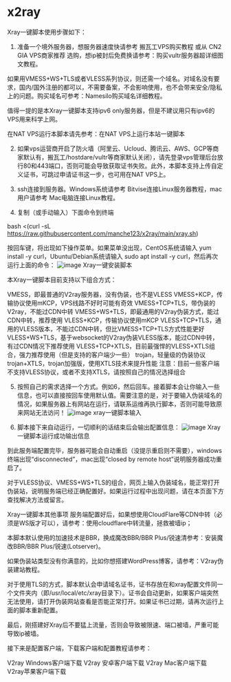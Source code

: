 # x2ray
Xray一键脚本使用步骤如下：

1. 准备一个境外服务器，想服务器速度快请参考 搬瓦工VPS购买教程 或从  CN2 GIA VPS商家推荐 选购，想ip被封后免费换请参考：购买vultr服务器超详细图文教程。

如果用VMESS+WS+TLS或者VLESS系列协议，则还需一个域名。对域名没有要求，国内/国外注册的都可以，不需要备案，不会影响使用，也不会带来安全/隐私上的问题。购买域名可参考：Namesilo购买域名详细教程。

值得一提的是本Xray一键脚本支持ipv6 only服务器，但是不建议用只有ipv6的VPS用来科学上网。

在NAT VPS运行本脚本请先参考：在NAT VPS上运行本站一键脚本

2. 如果vps运营商开启了防火墙（阿里云、Ucloud、腾讯云、AWS、GCP等商家默认有，搬瓦工/hostdare/vultr等商家默认关闭），请先登录vps管理后台放行80和443端口，否则可能会导致获取证书失败。此外，本脚本支持上传自定义证书，可跳过申请证书这一步，也可用在NAT VPS上。

3. ssh连接到服务器。Windows系统请参考 Bitvise连接Linux服务器教程，mac用户请参考 Mac电脑连接Linux教程。

4. 复制（或手动输入）下面命令到终端

bash <(curl -sL https://raw.githubusercontent.com/manche123/x2ray/main/xray.sh)

按回车键，将出现如下操作菜单。如果菜单没出现，CentOS系统请输入 yum install -y curl，Ubuntu/Debian系统请输入 sudo apt install -y curl，然后再次运行上面的命令：
![image](https://user-images.githubusercontent.com/34021259/149056687-5fd0296c-cccb-4c99-a8d5-140f4b32c4da.png)
                            Xray一键安装脚本

本Xray一键脚本目前支持以下组合方式：

VMESS，即最普通的V2ray服务器，没有伪装，也不是VLESS
VMESS+KCP，传输协议使用mKCP，VPS线路不好时可能有奇效
VMESS+TCP+TLS，带伪装的V2ray，不能过CDN中转
VMESS+WS+TLS，即最通用的V2ray伪装方式，能过CDN中转，推荐使用
VLESS+KCP，传输协议使用mKCP
VLESS+TCP+TLS，通用的VLESS版本，不能过CDN中转，但比VMESS+TCP+TLS方式性能更好
VLESS+WS+TLS，基于websocket的V2ray伪装VLESS版本，能过CDN中转，有过CDN情况下推荐使用
VLESS+TCP+XTLS，目前最强悍的VLESS+XTLS组合，强力推荐使用（但是支持的客户端少一些）
trojan，轻量级的伪装协议
trojan+XTLS，trojan加强版，使用XTLS技术来提升性能
注意：目前一些客户端不支持VLESS协议，或者不支持XTLS，请按照自己的情况选择组合

5. 按照自己的需求选择一个方式。例如6，然后回车。接着脚本会让你输入一些信息，也可以直接按回车使用默认值。需要注意的是，对于要输入伪装域名的情况，如果服务器上有网站在运行，请联系运维再执行脚本，否则可能导致原来网站无法访问！
![image](https://user-images.githubusercontent.com/34021259/149056890-3c1fd4d3-6995-4964-aa19-d2ad1a0c5fdd.png)
                          xray一键脚本输入

6. 脚本接下来自动运行，一切顺利的话结束后会输出配置信息：
![image](https://user-images.githubusercontent.com/34021259/149056949-c92e7d96-fe62-4a14-a7ef-6d704c0ad595.png)
                        Xray一键脚本运行成功输出信息


到此服务端配置完毕，服务器可能会自动重启（没提示重启则不需要），windows终端出现“disconnected”，mac出现“closed by remote host”说明服务器成功重启了。

对于VLESS协议、VMESS+WS+TLS的组合，网页上输入伪装域名，能正常打开伪装站，说明服务端已经正确配置好。如果运行过程中出现问题，请在本页面下方查找解决方法或留言。

Xray一键脚本其他事项
服务端配置好后，如果想使用CloudFlare等CDN中转（必须是WS版才可以），请参考：使用cloudflare中转流量，拯救被墙ip；

本脚本默认使用的加速技术是BBR，换成魔改BBR/BBR Plus/锐速清参考：安装魔改BBR/BBR Plus/锐速(Lotserver)。

如果伪装站类型没有你满意的，比如你想搭建WordPress博客，请参考：V2ray伪装建站教程。

对于使用TLS的方式，脚本默认会申请域名证书，证书存放在和xray配置文件同一个文件夹内（即/usr/local/etc/xray目录下）。证书会自动更新，如果客户端突然无法使用，请打开伪装网站查看是否能正常打开。如果证书已过期，请再次运行上面的脚本重新配置。

最后，刚搭建好Xray后不要猛上流量，否则会导致被限速、端口被墙，严重可能导致ip被墙。

接下来是配置客户端，下载客户端和配置教程请参考：

V2ray Windows客户端下载
V2ray 安卓客户端下载
V2ray Mac客户端下载
V2ray苹果客户端下载
